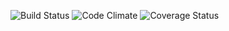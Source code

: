 ![Build Status](codeship.com/projects/247cce80-e26e-0133-9815-5e7bb9818a79/status?branch=master) ![Code Climate](codeclimate.com/github/kamilleski/Campus-Verus.png) ![Coverage Status](coveralls.io/repos/kamilleski/Campus-Verus/badge.png)
